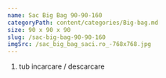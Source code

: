 ```yaml
---
name: Sac Big Bag 90-90-160
categoryPath: content/categories/Big-bag.md
size: 90 x 90 x 90
slug: /sac-big-bag-90-90-160
imgSrc: /sac_big_bag_saci.ro_-768x768.jpg
---
```



1. tub incarcare / descarcare
